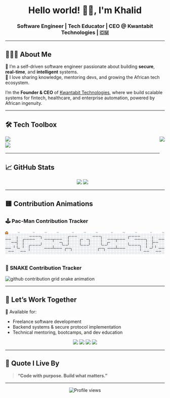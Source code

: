 <h1 align="center">Hello world! 👋🏽, I'm Khalid</h1>
<h3 align="center">Software Engineer | Tech Educator | CEO @ Kwantabit Technologies | 🇨🇲</h3>

---

## 👨🏽‍💻 About Me

🚀 I’m a self-driven software engineer passionate about building **secure**, **real-time**, and **intelligent** systems.  
🧠 I love sharing knowledge, mentoring devs, and growing the African tech ecosystem.

I’m the **Founder & CEO** of [Kwantabit Technologies](https://kwantabit.com), where we build scalable systems for fintech, healthcare, and enterprise automation, powered by African ingenuity.

---

## 🛠 Tech Toolbox

<img align="right" height="150" src="https://i.imgflip.com/65efzo.gif" />

<p align="left">
  <img src="https://skillicons.dev/icons?i=python,go,c,cpp,java,js,react,html,css" />
  <br/>
  <img src="https://skillicons.dev/icons?i=fastapi,django,flask,mongodb,postgres,docker,linux,bash,git" />
</p>

---

## 📈 GitHub Stats

<p align="center">
  <img src="https://github-readme-stats.vercel.app/api?username=Munyajunior&show_icons=true&theme=radical&count_private=true" height="180"/>
  <img src="https://github-readme-stats.vercel.app/api/top-langs/?username=Munyajunior&theme=radical&layout=compact" height="180"/>
</p>

---

## 🟨 Contribution Animations

 ### 🕹️ Pac-Man Contribution Tracker

<picture>
  <source media="(prefers-color-scheme: dark)" srcset="https://raw.githubusercontent.com/Munyajunior/Munyajunior/output/pacman-contribution-graph-dark.svg">
  <source media="(prefers-color-scheme: light)" srcset="https://raw.githubusercontent.com/Munyajunior/Munyajunior/output/pacman-contribution-graph.svg">
  <img alt="pacman contribution graph" src="https://raw.githubusercontent.com/Munyajunior/Munyajunior/output/pacman-contribution-graph.svg">
</picture>

### 🐍 SNAKE Contribution Tracker
 
<picture>
  <source media="(prefers-color-scheme: dark)" srcset="https://raw.githubusercontent.com/Munyajunior/Munyajunior/output/github-contribution-grid-snake-dark.svg">
  <source media="(prefers-color-scheme: light)" srcset="https://raw.githubusercontent.com/Munyajunior/Munyajunior/output/github-contribution-grid-snake.svg">
  <img alt="github contribution grid snake animation" src="https://raw.githubusercontent.com/Munyajunior/Munyajunior/output/github-contribution-grid-snake.svg">
</picture>

---

## 🤝 Let’s Work Together

🔧 Available for:

- Freelance software development
- Backend systems & secure protocol implementation
- Technical mentoring, bootcamps, and dev education

<p align="center">
  <a href="mailto:fulmommunya@gmail.com"><img src="https://img.shields.io/badge/Email-red?style=for-the-badge&logo=gmail" /></a>
  <a href="https://linkedin.com/in/munya-ivo-jr-664635279"><img src="https://img.shields.io/badge/LinkedIn-blue?style=for-the-badge&logo=linkedin" /></a>
  <a href="https://x.com/FulmomM"><img src="https://img.shields.io/badge/X--Twitter-1DA1F2?style=for-the-badge&logo=twitter" /></a>
  <a href="https://www.instagram.com/i_am.khalid_?igsh=MW9vYzRlaDA0a3E2dg=="><img src="https://img.shields.io/badge/Instagram-purple?style=for-the-badge&logo=instagram" /></a>
</p>

---

## 🧠 Quote I Live By

> **“Code with purpose. Build what matters.”**

---

<p align="center">
  <img src="https://komarev.com/ghpvc/?username=Munyajunior&label=Profile%20Views&color=blue" alt="Profile views"/>
</p>
